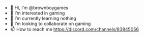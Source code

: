 - 👋 Hi, I’m @brownboygames
- 👀 I’m interested in gaming
- 🌱 I’m currently learning nothing
- 💞️ I’m looking to collaborate on gaming
- 📫 How to reach me https://discord.com/channels/83845056


<!---
brownboygames/brownboygames is a ✨ special ✨ repository because its `README.md` (this file) appears on your GitHub profile.
You can click the Preview link to take a look at your changes.
--->
